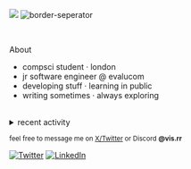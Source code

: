 ![](https://komarev.com/ghpvc/?username=vedantb2)
![border-seperator](assets/borderseparator.gif) 

<br>


About
- compsci student · london<br>
- jr software engineer @ evalucom<br>
- developing stuff · learning in public<br>
- writing sometimes · always exploring

<br>

<details>
<summary>recent activity</summary>

<div align="center">
  <img src="https://github-readme-stats.vercel.app/api?username=vedantb2&theme=midnight-purple&hide_title=true&hide_rank=true&card_width=300&show_icons=true" width="300px" height="140px" style="margin:5px;">
  <img src="https://streak-stats.demolab.com/?user=vedantb2&theme=holi-theme&hide_border=true" width="300px" height="150px" style="margin:5px;">
</div>


</details>

  
<sub>feel free to message me on [X/Twitter](https://x.com/vvedantb2) or Discord **@vis.rr**</sub>

[![Twitter](https://skillicons.dev/icons?i=twitter)](https://twitter.com/vvedantb)
[![LinkedIn](https://skillicons.dev/icons?i=linkedin)](https://www.linkedin.com/in/vedantb1)
